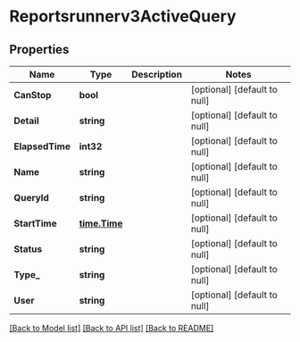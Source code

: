 # Reportsrunnerv3ActiveQuery

## Properties
Name | Type | Description | Notes
------------ | ------------- | ------------- | -------------
**CanStop** | **bool** |  | [optional] [default to null]
**Detail** | **string** |  | [optional] [default to null]
**ElapsedTime** | **int32** |  | [optional] [default to null]
**Name** | **string** |  | [optional] [default to null]
**QueryId** | **string** |  | [optional] [default to null]
**StartTime** | [**time.Time**](time.Time.md) |  | [optional] [default to null]
**Status** | **string** |  | [optional] [default to null]
**Type_** | **string** |  | [optional] [default to null]
**User** | **string** |  | [optional] [default to null]

[[Back to Model list]](../README.md#documentation-for-models) [[Back to API list]](../README.md#documentation-for-api-endpoints) [[Back to README]](../README.md)

